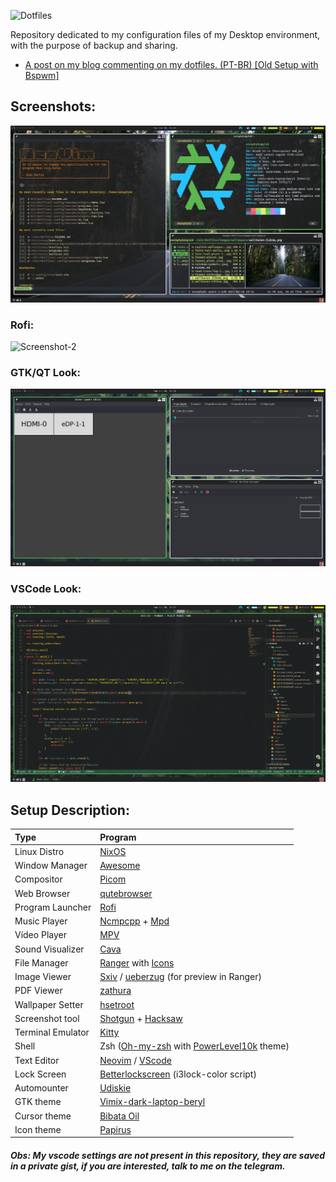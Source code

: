 ![Dotfiles](images/logo.png)

Repository dedicated to my configuration files of my Desktop environment, with the purpose of backup and sharing.

-   [A post on my blog commenting on my dotfiles. (PT-BR) [Old Setup with Bspwm]](https://seraphybr.gitlab.io/DotFiles/)

## Screenshots:

![Screenshot-1](images/screenshots/1.png)

### Rofi:

![Screenshot-2](images/screenshots/2.png)

### GTK/QT Look:

![Screenshot-3](images/screenshots/3.png)

### VSCode Look:

![Screenshot-4](images/screenshots/4.png)

## Setup Description:

| Type              | Program                                                                                                                           |
| :---------------- | :-------------------------------------------------------------------------------------------------------------------------------- |
| Linux Distro      | [NixOS](https://nixos.org/Welcome)                                                                                                |
| Window Manager    | [Awesome](https://awesomewm.org/)                                                                                   |
| Compositor        | [Picom](https://github.com/yshui/picom)                                                                                           |
| Web Browser       | [qutebrowser](https://qutebrowser.org/)                                                                                           |
| Program Launcher  | [Rofi](https://github.com/DaveDavenport/rofi)                                                                                     |
| Music Player      | [Ncmpcpp](https://rybczak.net/ncmpcpp/) + [Mpd](https://github.com/MusicPlayerDaemon/MPD)                                         |
| Vídeo Player      | [MPV](https://mpv.io/)                                                                                                            |
| Sound Visualizer  | [Cava](https://github.com/karlstav/cava)                                                                                          |
| File Manager      | [Ranger](https://github.com/ranger/ranger) with [Icons](https://github.com/alexanderjeurissen/ranger_devicons)                    |
| Image Viewer      | [Sxiv](https://github.com/muennich/sxiv) / [ueberzug](https://github.com/seebye/ueberzug) (for preview in Ranger)                 |
| PDF Viewer        | [zathura](https://github.com/pwmt/zathura)                                                                                        |
| Wallpaper Setter  | [hsetroot](https://github.com/himdel/hsetroot)                                                                                    |
| Screenshot tool   | [Shotgun](https://github.com/neXromancers/shotgun) + [Hacksaw](https://github.com/neXromancers/hacksaw)                           |
| Terminal Emulator | [Kitty](https://sw.kovidgoyal.net/kitty/index.html)                                                                               |
| Shell             | Zsh ([Oh-my-zsh](https://github.com/robbyrussell/oh-my-zsh) with [PowerLevel10k](https://github.com/romkatv/powerlevel10k) theme) |
| Text Editor       | [Neovim](https://neovim.io/) / [VScode](https://code.visualstudio.com/)                                                           |
| Lock Screen       | [Betterlockscreen](https://github.com/pavanjadhaw/betterlockscreen) (i3lock-color script)                                         |
| Automounter       | [Udiskie](https://github.com/coldfix/udiskie)                                                                                     |
| GTK theme         | [Vimix-dark-laptop-beryl](https://github.com/vinceliuice/vimix-gtk-themes)                                                        |
| Cursor theme      | [Bibata Oil](https://github.com/ful1e5/Bibata_Cursor)                                                                             |
| Icon theme        | [Papirus](https://github.com/PapirusDevelopmentTeam/papirus-icon-theme/)                                                          |

##### Obs: My vscode settings are not present in this repository, they are saved in a private gist, if you are interested, talk to me on the telegram.
